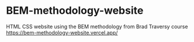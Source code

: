 # BEM-methodology-website
HTML CSS website using the BEM methodology from Brad Traversy course
https://bem-methodology-website.vercel.app/

